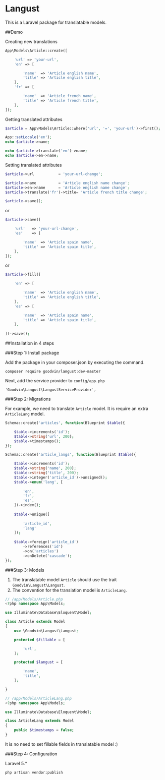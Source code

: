 # Langust

This is a Laravel package for translatable models.

##Demo

Creating new translations

```php
App\Models\Article::create([

	'url' => 'your-url',
	'en' => [

		'name' 	=> 'Article english name',
		'title' => 'Article english title',
	],
	'fr' => [

		'name' 	=> 'Article french name',
		'title' => 'Article french title',
	],
]);
```

Getting translated attributes

```php
$article = App\Models\Article::where('url', '=', 'your-url')->first();

App::setLocale('en');
echo $article->name;

echo $article->translate('en')->name;
echo $article->en->name;
```

Setting translated attributes

```php
$article->url 			= 'your-url-change';

$article->name			= 'Article english name change';
$article->en->name		= 'Article english name change';
$article->translate('fr')->title= 'Article french title change';

$article->save();
```

or

```php
$article->save([

	'url'	=> 'your-url-change',
	'es' 	=> [

		'name' 	=> 'Article spain name',
		'title' => 'Article spain title',
	],
]);
```

or 

```php
$article->fill([

	'en' => [

		'name' 	=> 'Article english name',
		'title' => 'Article english title',
	],
	'es' => [

		'name' 	=> 'Article spain name',
		'title' => 'Article spain title',
	],	
		
])->save();
```

##Installation in 4 steps

###Step 1: Install package

Add the package in your composer.json by executing the command.

```
composer require goodvin/langust:dev-master
```
Next, add the service provider to ```config/app.php```

```
'Goodvin\Langust\LangustServiceProvider',
```

###Step 2: Migrations

For example, we need to translate ```Article``` model. It is require an extra ```ArticleLang``` model.

```php
Schema::create('articles', function(Blueprint $table){

    $table->increments('id');
    $table->string('url', 200);
    $table->timestamps();
});
```

```php
Schema::create('article_langs', function(Blueprint $table){

    $table->increments('id');
    $table->string('name', 200);
    $table->string('title', 200);
    $table->integer('article_id')->unsigned();
    $table->enum('lang', [
    
        'en',
        'fr',
        'es',
    ])->index();
    
    $table->unique([
    
        'article_id',
        'lang'
    ]);
    
    $table->foreign('article_id')
        ->references('id')
        ->on('articles')
        ->onDelete('cascade');
});
```

###Step 3: Models

1. The translatable model ```Article``` should use the trait ```Goodvin\Langust\Langust```.
2. The convention for the translation model is ```ArticleLang```.

```php
// /app/Models/Article.php
<?php namespace App\Models;

use Illuminate\Database\Eloquent\Model;

class Article extends Model
{
	use \Goodvin\Langust\Langust;

	protected $fillable = [

		'url',
	];

	protected $langust = [

		'name',
		'title',
	];

}

// /app/Models/ArticleLang.php
<?php namespace App\Models;

use Illuminate\Database\Eloquent\Model;

class ArticleLang extends Model
{
	public $timestamps = false;
}
```

It is no need to set fillable fields in translatable model :)

###Step 4: Configuration

Laravel 5.*

```
php artisan vendor:publish 
```
